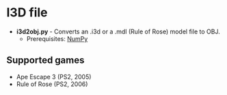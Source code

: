 # I3D file
* **i3d2obj.py** - Converts an .i3d or a .mdl (Rule of Rose) model file to OBJ.
  * Prerequisites: [NumPy](https://numpy.org)
## Supported games
* Ape Escape 3 (PS2, 2005)
* Rule of Rose (PS2, 2006)
